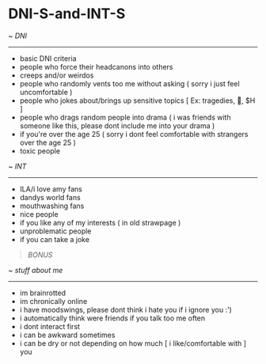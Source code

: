 # DNI-S-and-INT-S

~  *DNI*
____________________________________________________________________________________________________
-  basic DNI criteria 
-  people who force their headcanons into others
-  creeps and/or weirdos
-  people who randomly vents too me without asking ( sorry i just feel uncomfortable )
-  people who jokes about/brings up sensitive topics [ Ex: tragedies, 🍇, $H ]
-  people who drags random people into drama ( i was friends with someone like this, please dont include me into your drama )
-  if you're over the age 25 ( sorry i dont feel comfortable with strangers over the age 25 )
-  toxic people
 
~  *INT*
______________________________________________________________________________________________________
-  ILA/i love amy fans
-  dandys world fans
-  mouthwashing fans
-  nice people
-  if you like any of my interests ( in old strawpage )
-  unproblematic people
-  if you can take a joke

>  *BONUS*

~  *stuff about me*
__________________________________________________________________________________________________________
-  im brainrotted
-  im chronically online
-  i have moodswings, please dont think i hate you if i ignore you :')
-  i automatically think were friends if you talk too me often
-  i dont interact first
-  i can be awkward sometimes
-  i can be dry or not depending on how much [ i like/comfortable with ] you
